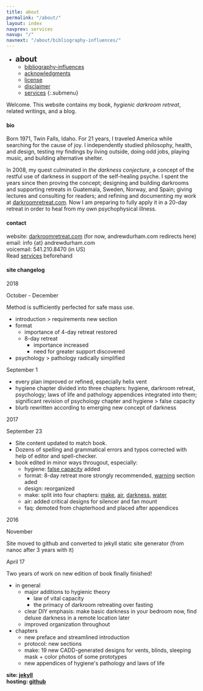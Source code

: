 ```yaml
---
title: about
permalink: "/about/"
layout: index
navprev: services
navup: "/"
navnext: "/about/bibliography-influences/"
---
```


- <span style="font-size: 20px;font-weight: bold">about</span>
	- [bibliography-influences](./bibliography-influences/)
	- [acknowledgments](./acknowledgments/)
	- [license](./license/)
	- [disclaimer](./disclaimer/)
	- [services](./services/)
{:.submenu}

Welcome. This website contains my book, <em>hygienic darkroom retreat</em>, related writings, and a blog.

#### bio

Born 1971, Twin Falls, Idaho. For 21 years, I traveled America while searching for the cause of joy. I independently studied philosophy, health, and design, testing my findings by living outside, doing odd jobs, playing music, and building alternative shelter. 

In 2008, my quest culminated in _the darkness conjecture_, a concept of the restful use of darkness in support of the self​-healing psyche. I spent the years since then proving the concept; designing and building darkrooms and supporting retreats in Guatemala, Sweden, Norway, and Spain; giving lectures and consulting for readers; and refining and documenting my work at [darkroomretreat.com](/). Now I am preparing to fully apply it in a 20-day retreat in order to heal from my own psychophysical illness.

#### contact

website: [darkroomretreat.com](/) (for now, andrewdurham.com redirects here)  
email: info {at} andrewdurham.com  
voicemail: 541.210.8470 (in US)  
Read [services](./services/) beforehand

#### site changelog

2018

October - December

Method is sufficiently perfected for safe mass use.

- introduction > requirements new section
- format
    - importance of 4-day retreat restored
    - 8-day retreat
        - importance increased
        - need for greater support discovered
- psychology > pathology radically simplified

September 1

- every plan improved or refined, especially helix vent
- hygiene chapter divided into three chapters: hygiene, darkroom retreat,  psychology;  laws of life and pathology appendices integrated into them; significant revision of psychology chapter and hygiene > false capacity 
- blurb rewritten according to emerging new concept of darkness

2017

September 23

- Site content updated to match book. 
- Dozens of spelling and grammatical errors and typos corrected with help of editor and spell-checker.
- book edited in minor ways througout, especially:
    - hygiene: [false capacity](/hygiene#false-capacity) added
    - format: 8-day retreat more strongly recommended, [warning](/format#warning) section aded
    - design: reorganized
    - make: split into four chapters: [make](/make), [air](/air), [darkness](/darkness), [water](/water)
    - air: added critical designs for silencer and fan mount
    - faq: demoted from chapterhood and placed after appendices 
    
2016 

November

Site moved to github and converted to jekyll static site generator (from nanoc after 3 years with it)

April 17

Two years of work on new edition of book finally finished!

- in general
    - major additions to hygienic theory
        - law of vital capacity
        - the primacy of darkroom retreating over fasting
    - clear DIY emphasis: make basic darkness in your bedroom now, find deluxe darkness in a remote location later
    - improved organization throughout
- chapters
    - new preface and streamlined introduction
    - protocol: new sections
    - make: 19 new CADD-generated designs for vents, blinds, sleeping mask + color photos of some prototypes
    - new appendices of hygiene's pathology and laws of life

**site: [jekyll](https://jekyllrb.com)  
hosting: [github](https://github.com)**

<!--
- [bibliography-influences](./bibliography-influences)
- [acknowledgments](./acknowledgments)
- [license](./license)
- [disclaimer](./disclaimer)
- [services](./services)
{:.submenu}

&nbsp;
-->

